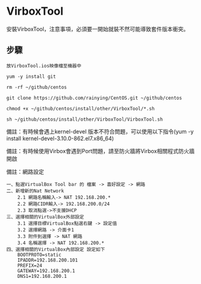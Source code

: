 # VirboxTool #

安裝VirboxTool，注意事項，必須要一開始就裝不然可能導致套件版本衝突。 

## 步驟 ##
```
放VirboxTool.ios映像檔至機器中
```

```
yum -y install git 
```

```
rm -rf ~/github/centos
```

```
git clone https://github.com/rainying/CentOS.git ~/github/centos
```

```
chmod +x ~/github/centos/install/other/VirboxTool/*.sh
```

```
sh ~/github/centos/install/other/VirboxTool/VirboxTool.sh
```


備註：有時候會遇上kernel-devel 版本不符合問題，可以使用以下指令(yum -y install kernel-devel-3.10.0-862.el7.x86_64)

備註：有時候使用Virbox會遇到Port問題，請至防火牆將Virbox相關程式防火牆開啟

備註：網路設定

	一、點選VirtualBox Tool bar 的 檔案 -> 喜好設定 -> 網路
    二、新增新的Nat Network 
		2.1 網路名稱輸入-> NAT 192.168.200.*
		2.2 網路CIDR輸入-> 192.168.200.0/24 
		2.3 取消點選->不支援DHCP
	三、選擇相關的VirtualBox外部設定
	    3.1 選擇目標VirtualBox點選右鍵 -> 設定值
	    3.2 選擇網路 -> 介面卡1
	    3.3 附件到選擇 -> NAT 網路
	    3.4 名稱選擇 -> NAT 192.168.200.*
	四、選擇相關的VirtualBox內部設定 設定如下
	    BOOTPROTO=static
		IPADDR=192.168.200.101
		PREFIX=24
		GATEWAY=192.168.200.1
		DNS1=192.168.200.1